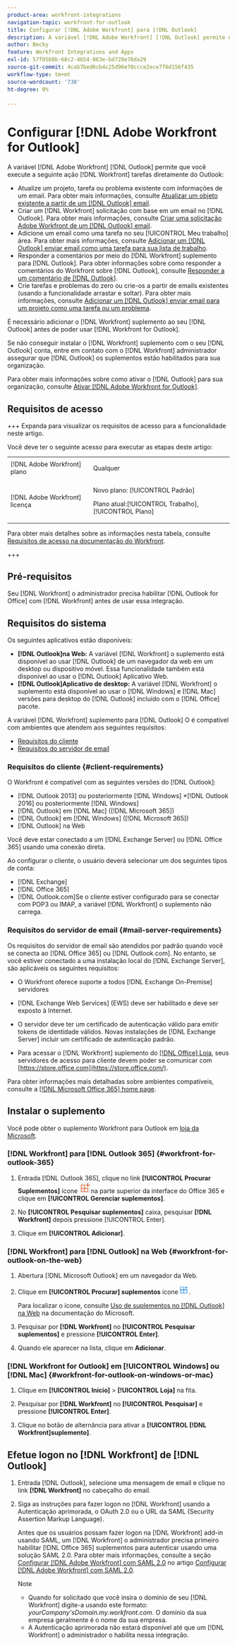 ```yaml
---
product-area: workfront-integrations
navigation-topic: workfront-for-outlook
title: Configurar [!DNL Adobe Workfront] para [!DNL Outlook]
description: A variável [!DNL Adobe Workfront] [!DNL Outlook] permite que você execute a chave [!DNL Workfront] tarefas diretamente do Outlook.
author: Becky
feature: Workfront Integrations and Apps
exl-id: 57f0560b-68c2-4654-863e-bd728e76da29
source-git-commit: 4cab7bed6cb4c25d96e70ccce2ece7f6d156f435
workflow-type: tm+mt
source-wordcount: '738'
ht-degree: 0%

---
```


# Configurar [!DNL Adobe Workfront for Outlook]

<!-- Audited: 12/2023 -->

A variável [!DNL Adobe Workfront] [!DNL Outlook] permite que você execute a seguinte ação [!DNL Workfront] tarefas diretamente do Outlook:

* Atualize um projeto, tarefa ou problema existente com informações de um email. Para obter mais informações, consulte [Atualizar um objeto existente a partir de um [!DNL Outlook] email](../../workfront-integrations-and-apps/using-workfront-with-outlook/update-an-existing-object-from-an-outlook-email.md).
* Criar um [!DNL Workfront] solicitação com base em um email no [!DNL Outlook]. Para obter mais informações, consulte [Criar uma solicitação Adobe Workfront de um [!DNL Outlook] email](../../workfront-integrations-and-apps/using-workfront-with-outlook/create-a-wf-request-from-an-outlook-email.md).
* Adicione um email como uma tarefa no seu [!UICONTROL Meu trabalho] área. Para obter mais informações, consulte [Adicionar um [!DNL Outlook] enviar email como uma tarefa para sua lista de trabalho](../../workfront-integrations-and-apps/using-workfront-with-outlook/add-outlook-email-as-task-to-your-work-list.md).
* Responder a comentários por meio do [!DNL Workfront] suplemento para [!DNL Outlook]. Para obter informações sobre como responder a comentários do Workfront sobre [!DNL Outlook], consulte [Responder a um comentário de [!DNL Outlook]](../../workfront-integrations-and-apps/using-workfront-with-outlook/reply-to-a-comment-from-outlook.md).
* Crie tarefas e problemas do zero ou crie-os a partir de emails existentes (usando a funcionalidade arrastar e soltar). Para obter mais informações, consulte [Adicionar um [!DNL Outlook] enviar email para um projeto como uma tarefa ou um problema](../../workfront-integrations-and-apps/using-workfront-with-outlook/add-outlook-email-to-project-as-task-or-issue.md).

É necessário adicionar o [!DNL Workfront] suplemento ao seu [!DNL Outlook] antes de poder usar [!DNL Workfront for Outlook].

Se não conseguir instalar o [!DNL Workfront] suplemento com o seu [!DNL Outlook] conta, entre em contato com o [!DNL Workfront] administrador assegurar que [!DNL Outlook] os suplementos estão habilitados para sua organização.

Para obter mais informações sobre como ativar o [!DNL Outlook] para sua organização, consulte [Ativar [!DNL Adobe Workfront for Outlook]](../../administration-and-setup/configure-integrations/enable-workfront-for-outlook.md).

## Requisitos de acesso

+++ Expanda para visualizar os requisitos de acesso para a funcionalidade neste artigo.

Você deve ter o seguinte acesso para executar as etapas deste artigo:

<table style="table-layout:auto"> 
 <col> 
 <col> 
 <tbody> 
  <tr> 
   <td role="rowheader">[!DNL Adobe Workfront] plano</td> 
   <td> <p>Qualquer</p> </td> 
  </tr> 
  <tr> 
   <td role="rowheader">[!DNL Adobe Workfront] licença</td> 
   <td> 
   <p>Novo plano: [!UICONTROL Padrão]</p> 
   <p>Plano atual:[!UICONTROL Trabalho], [!UICONTROL Plano]</p> </td> 
  </tr> 
 </tbody> 
</table>

Para obter mais detalhes sobre as informações nesta tabela, consulte [Requisitos de acesso na documentação do Workfront](/help/quicksilver/administration-and-setup/add-users/access-levels-and-object-permissions/access-level-requirements-in-documentation.md).

+++

## Pré-requisitos

Seu [!DNL Workfront] o administrador precisa habilitar [!DNL Outlook for Office] com [!DNL Workfront] antes de usar essa integração.

## Requisitos do sistema

Os seguintes aplicativos estão disponíveis:

* **[!DNL Outlook]na Web:** A variável [!DNL Workfront] o suplemento está disponível ao usar [!DNL Outlook] de um navegador da web em um desktop ou dispositivo móvel. Essa funcionalidade também está disponível ao usar o [!DNL Outlook] Aplicativo Web.
* **[!DNL Outlook]Aplicativo de desktop:** A variável [!DNL Workfront] o suplemento está disponível ao usar o [!DNL Windows] e [!DNL Mac] versões para desktop do [!DNL Outlook] incluído com o [!DNL Office] pacote.

A variável [!DNL Workfront] suplemento para [!DNL Outlook] O é compatível com ambientes que atendem aos seguintes requisitos:

* [Requisitos do cliente](#client-requirements-client-requirements)
* [Requisitos do servidor de email](#mail-server-requirements-mail-server-requirements)

### Requisitos do cliente {#client-requirements}

O Workfront é compatível com as seguintes versões do [!DNL Outlook]:

* [!DNL Outlook 2013] ou posteriormente [!DNL Windows]
*[!DNL  Outlook 2016] ou posteriormente [!DNL Windows]
* [!DNL Outlook] em [!DNL Mac] ([!DNL Microsoft 365])
* [!DNL Outlook] em [!DNL Windows] ([!DNL Microsoft 365])
* [!DNL Outlook] na Web

Você deve estar conectado a um [!DNL Exchange Server] ou [!DNL Office 365] usando uma conexão direta.

Ao configurar o cliente, o usuário deverá selecionar um dos seguintes tipos de conta:

* [!DNL Exchange]
* [!DNL Office 365]
* [!DNL Outlook.com]&#x200B;**&#x200B;**&#x200B;Se o cliente estiver configurado para se conectar com POP3 ou IMAP, a variável [!DNL Workfront] o suplemento não carrega.

### Requisitos do servidor de email {#mail-server-requirements}

Os requisitos do servidor de email são atendidos por padrão quando você se conecta ao [!DNL Office 365] ou [!DNL Outlook.com]. No entanto, se você estiver conectado a uma instalação local do [!DNL Exchange Server], são aplicáveis os seguintes requisitos:

* O Workfront oferece suporte a todos [!DNL Exchange On-Premise] servidores
* [!DNL Exchange Web Services] (EWS) deve ser habilitado e deve ser exposto à Internet.
* O servidor deve ter um certificado de autenticação válido para emitir tokens de identidade válidos. Novas instalações de [!DNL Exchange Server] incluir um certificado de autenticação padrão.

  <!--this used to be here but Dev asked for it to be taken out - logged issue for editing this article on 4-26-2023: For more information, see [Digital certificates and encryption in [!DNL Exchange 2016]](https://technet.microsoft.com/en-us/library/dd351044(v=exchg.160).aspx) and [Set-AuthConfig](https://technet.microsoft.com/en-us/library/jj215766(v=exchg.160).aspx).-->

* Para acessar o [!DNL Workfront] suplemento do [[!DNL Office] Loja](https://store.office.com/), seus servidores de acesso para cliente devem poder se comunicar com  [https://store.office.com](https://store.office.com/).

Para obter informações mais detalhadas sobre ambientes compatíveis, consulte a [[!DNL Microsoft Office 365] home page](https://products.office.com/en-us/office-365-home).

## Instalar o suplemento

Você pode obter o suplemento Workfront para Outlook em [loja da Microsoft](https://appsource.microsoft.com/en-us/product/office/WA104380943?tab=Overview).

### [!DNL Workfront] para [!DNL Outlook 365] {#workfront-for-outlook-365}

1. Entrada [!DNL Outlook 365], clique no link **[!UICONTROL Procurar Suplementos]** ícone ![](assets/outlook-add-in-26x26.png)na parte superior da interface do Office 365 e clique em **[!UICONTROL Gerenciar suplementos]**.

1. No **[!UICONTROL Pesquisar suplementos]** caixa, pesquisar **[!DNL Workfront]** depois pressione [!UICONTROL Enter].

1. Clique em **[!UICONTROL Adicionar]**.

### [!DNL Workfront] para [!DNL Outlook] na Web {#workfront-for-outlook-on-the-web}

1. Abertura [!DNL Microsoft Outlook] em um navegador da Web.
1. Clique em **[!UICONTROL Procurar] suplementos** ícone ![](assets/outlook-add-in-web-version-20x20.png).

   Para localizar o ícone, consulte [Uso de suplementos no [!DNL Outlook] na Web](https://support.microsoft.com/en-us/office/using-add-ins-in-outlook-on-the-web-8f2ce816-5df4-44a5-958c-f7f9d6dabdce#bkmk_addaddinsicon) na documentação do Microsoft.

1. Pesquisar por **[!DNL Workfront]** no **[!UICONTROL Pesquisar suplementos]** e pressione **[!UICONTROL Enter]**.

1. Quando ele aparecer na lista, clique em **Adicionar**.

### [!DNL Workfront for Outlook] em [!UICONTROL Windows] ou [!DNL Mac] {#workfront-for-outlook-on-windows-or-mac}

1. Clique em **[!UICONTROL Início]** > **[!UICONTROL Loja]** na fita.

1. Pesquisar por **[!DNL Workfront]** no **[!UICONTROL Pesquisar]** e pressione **[!UICONTROL Enter]**.

1. Clique no botão de alternância para ativar a **[!UICONTROL [!DNL Workfront]suplemento]**.

## Efetue logon no [!DNL Workfront] de [!DNL Outlook]

1. Entrada [!DNL Outlook], selecione uma mensagem de email e clique no link **[!DNL Workfront]** no cabeçalho do email.
1. Siga as instruções para fazer logon no [!DNL Workfront] usando a Autenticação aprimorada, o OAuth 2.0 ou o URL da SAML (Security Assertion Markup Language).

   Antes que os usuários possam fazer logon na [!DNL Workfront] add-in usando SAML, um [!DNL Workfront] o administrador precisa primeiro habilitar [!DNL Office 365] suplementos para autenticar usando uma solução SAML 2.0. Para obter mais informações, consulte a seção [Configurar [!DNL Adobe Workfront] com SAML 2.0](../../administration-and-setup/add-users/single-sign-on/configure-workfront-saml-2.md#enable-saml-with-office-365) no artigo [Configurar [!DNL Adobe Workfront] com SAML 2.0](../../administration-and-setup/add-users/single-sign-on/configure-workfront-saml-2.md).

   >[!NOTE]
   >
   >* Quando for solicitado que você insira o domínio de seu [!DNL Workfront] digite-a usando este formato: *yourCompany&#39;sDomain.my.workfront.com*. O domínio da sua empresa geralmente é o nome da sua empresa.
   >* A Autenticação aprimorada não estará disponível até que um [!DNL Workfront] o administrador o habilita nessa integração.

